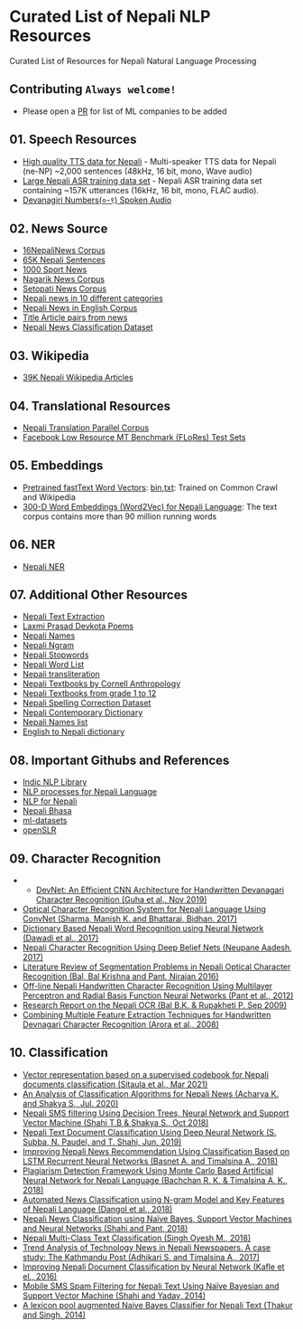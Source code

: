 # Curated List of Nepali NLP Resources
Curated List of Resources for Nepali Natural Language Processing

## Contributing `Always welcome!`

* Please open a [PR](https://guides.github.com/activities/forking/) for list of ML companies to be added

## 01. Speech Resources

- [High quality TTS data for Nepali](http://www.openslr.org/43) - Multi-speaker TTS data for Nepali (ne-NP) ~2,000 sentences (48kHz, 16 bit, mono, Wave audio)
- [Large Nepali ASR training data set](http://www.openslr.org/54/) - Nepali ASR training data set containing ~157K utterances (16kHz, 16 bit, mono, FLAC audio).
- [Devanagiri Numbers(०-९) Spoken Audio](https://drive.google.com/drive/folders/15g57Qa1TQa4Ix6-MiC6v1wieouqp0XAl)

## 02. News Source

- [16NepaliNews Corpus](https://github.com/sndsabin/Nepali-News-Classifier)
- [65K Nepali Sentences](https://github.com/sanjaalcorps/NepaliDataSets/blob/master/raw_sentences_np_65k.csv)
- [1000 Sport News](https://github.com/Aryal007/nepali_text_generation/blob/master/data/sports_news_nepali_1000.txt)
- [Nagarik News Corpus](https://github.com/ashmitbhattarai/Nepali-Language-Modeling-Using-LSTM/tree/master/Nepali_Corpus/Nagarik)
- [Setopati News Corpus](https://github.com/ashmitbhattarai/Nepali-Language-Modeling-Using-LSTM/tree/master/Nepali_Corpus/SetoPati)
- [Nepali news in 10 different categories](https://github.com/kamalacharya2044/NepaliNewsDataset)
- [Nepali News in English Corpus](https://github.com/sharad461/english-corpus-nepal)
- [Title Article pairs from news](https://drive.google.com/file/d/1L56k0zonMk6XpelKAXPm45wCmt-9pS3x/view)
- [Nepali News Classification Dataset](https://drive.google.com/drive/folders/1Vm0UJ3FfWP-3guSan3FZsOV4q7rYuJIG)

##  03. Wikipedia

- [39K Nepali Wikipedia Articles](https://www.kaggle.com/disisbig/nepali-wikipedia-articles)

## 04. Translational Resources

- [Nepali Translation Parallel Corpus](https://drive.google.com/file/d/1UThfJKJFvDgTu263DNbz-WPNLqoARZ_0/view)
- [Facebook Low Resource MT Benchmark (FLoRes) Test Sets](https://github.com/facebookresearch/flores)

## 05. Embeddings

- [Pretrained fastText Word Vectors](https://fasttext.cc/docs/en/crawl-vectors.html): [bin](https://dl.fbaipublicfiles.com/fasttext/vectors-crawl/cc.ne.300.bin.gz),[txt](https://dl.fbaipublicfiles.com/fasttext/vectors-crawl/cc.ne.300.vec.gz): Trained on Common Crawl and Wikipedia
- [300-D Word Embeddings (Word2Vec) for Nepali Language](https://github.com/rabindralamsal/Word2Vec-Embeddings-for-Nepali-Language): The text corpus contains more than 90 million running words

## 06. NER

- [Nepali NER](https://github.com/oya163/nepali-ner)

## 07. Additional Other Resources

- [Nepali Text Extraction](https://github.com/tnagorra/nepali-text-extraction)
- [Laxmi Prasad Devkota Poems](https://github.com/devkotasawal1/Poem-Generator/blob/master/lspd.txt)
- [Nepali Names](https://github.com/datafiction/oya-nepali-nlp/blob/master/data/names/Nepali.txt)
- [Nepali Ngram](https://github.com/virtualanup/nepalingram)
- [Nepali Stopwords](https://github.com/sanjaalcorps/NepaliStopWords/blob/master/NepaliStopWords.txt)
- [Nepali Word List](https://github.com/tesseract-ocr/langdata/blob/master/nep/nep.wordlist)
- [Nepali transliteration](https://github.com/AchillesKarki/NepaliLipi)
- [Nepali Textbooks by Cornell Anthropology](https://ecommons.cornell.edu/handle/1813/24179)
- [Nepali Textbooks from grade 1 to 12](http://lib.moecdc.gov.np/catalog/opac_css/index.php?lvl=cmspage&pageid=6&id_rubrique=105)
- [Nepali Spelling Correction Dataset](https://github.com/tnagorra/nspell/tree/master/data)
- [Nepali Contemporary Dictionary](http://ltk.org.np/nepalisabdakos/dict/np_dictionary_db.sql.gz)
- [Nepali Names list](https://github.com/prabinzz/nepali-wordlist)
- [English to Nepali dictionary](https://github.com/nirooj56/Nepdict/blob/master/database/data.csv)

## 08. Important Githubs and References

- [Indic NLP Library](https://github.com/anoopkunchukuttan/indic_nlp_library)
- [NLP processes for Nepali Language](https://github.com/sushil79g/Nepali_nlp)
- [NLP for Nepali](https://github.com/goru001/nlp-for-nepali)
- [Nepali Bhasa](https://github.com/nepali-bhasa)
- [ml-datasets](https://github.com/amitness/ml-datasets)
- [openSLR](http://openslr.org/)

## 09. Character Recognition

- - [DevNet: An Efficient CNN Architecture for Handwritten Devanagari Character Recognition (Guha et al., Nov 2019)](https://www.researchgate.net/publication/337626194_DevNet_An_Efficient_CNN_Architecture_for_Handwritten_Devanagari_Character_Recognition)
- [Optical Character Recognition System for Nepali Language Using ConvNet (Sharma, Manish K. and Bhattarai, Bidhan. 2017)](https://dl.acm.org/doi/10.1145/3055635.3056635)
- [Dictionary Based Nepali Word Recognition using Neural Network (Dawadi et al., 2017)](https://www.ijser.org/researchpaper/Dictionary-Based-Nepali-Word-Recognition-using-Neural-Network.pdf)
- [Nepali Character Recognition Using Deep Belief Nets (Neupane Aadesh, 2017)](http://aadeshnpn.com/wp-content/uploads/2018/09/nepali-character-recognition.pdf)
- [Literature Review of Segmentation Problems in Nepali Optical Character Recognition (Bal, Bal Krishna and Pant, Nirajan 2016)](https://www.researchgate.net/publication/291348878_Literature_Review_of_Segmentation_Problems_in_Nepali_Optical_Character_Recognition)
- [Off-line Nepali Handwritten Character Recognition Using Multilayer Perceptron and Radial Basis Function Neural Networks (Pant et al., 2012)](http://ashokpant.github.io/publications/ashok_2012_off.pdf)
- [Research Report on the Nepali OCR (Bal B.K. & Rupakheti P. Sep 2009)](https://web.archive.org/web/20150105025630/http://www.panl10n.net/english/Outputs%20Phase%202/CCs/Nepal/MPP/Papers/2009/research_report_nepali_ocr.pdf)
- [Combining Multiple Feature Extraction Techniques for Handwritten Devnagari Character Recognition (Arora et al., 2008)](https://arxiv.org/pdf/1005.4032.pdf)

## 10. Classification

- [Vector representation based on a supervised codebook for Nepali documents classification (Sitaula et al., Mar 2021)](https://www.researchgate.net/publication/349763908_Vector_representation_based_on_a_supervised_codebook_for_Nepali_documents_classification)
- [An Analysis of Classification Algorithms for Nepali News (Acharya K. and Shakya S., Jul. 2020)](https://www.researchgate.net/publication/343228516_An_Analysis_of_Classification_Algorithms_for_Nepali_News)
- [Nepali SMS filtering Using Decision Trees, Neural Network and Support Vector Machine (Shahi T.B & Shakya S., Oct 2018)](https://www.researchgate.net/publication/334167706_Nepali_SMS_filtering_Using_Decision_Trees_Neural_Network_and_Support_Vector_Machine)
- [Nepali Text Document Classification Using Deep Neural Network (S. Subba, N. Paudel, and T. Shahi, Jun. 2019)](https://www.nepjol.info/index.php/TUJ/article/view/28677)
- [Improving Nepali News Recommendation Using Classification Based on LSTM Recurrent Neural Networks (Basnet A. and Timalsina A., 2018)](https://ieeexplore.ieee.org/abstract/document/8586815)
- [Plagiarism Detection Framework Using Monte Carlo Based Artificial Neural Network for Nepali Language (Bachchan R. K. & Timalsina A. K., 2018)](https://ieeexplore.ieee.org/abstract/document/8586841)
- [Automated News Classification using N-gram Model and Key Features of Nepali Language (Dangol et al., 2018)](https://www.nepjol.info/index.php/scitech/article/view/23504 )
- [Nepali News Classification using Naïve Bayes, Support Vector Machines and Neural Networks (Shahi and Pant, 2018)](https://www.researchgate.net/publication/324098346_Nepali_news_classification_using_Naive_Bayes_Support_Vector_Machines_and_Neural_Networks)
- [Nepali Multi-Class Text Classification (Singh Oyesh M., 2018)](https://oya163.github.io/assets/resume/Nepali_Text_Classification.pdf)
- [Trend Analysis of Technology News in Nepali Newspapers. A case
study: The Kathmandu Post (Adhikari S. and Timalsina A., 2017)](http://conference.ioe.edu.np/publications/ioegc2017/IOEGC-2017-61.pdf)
- [Improving Nepali Document Classification by Neural Network (Kafle et el., 2016)](http://conference.ioe.edu.np/ioegc2016/papers/IOEGC-2016-42.pdf)
- [Mobile SMS Spam Filtering for Nepali Text Using Naïve Bayesian and Support Vector Machine (Shahi and Yadav, 2014)](https://www.scirp.org/journal/PaperInformation.aspx?paperID=40857)
- [A lexicon pool augmented Naive Bayes Classifier for Nepali Text (Thakur and Singh, 2014)](https://www.researchgate.net/publication/285835091_A_lexicon_pool_augmented_Naive_Bayes_Classifier_for_Nepali_Text)

